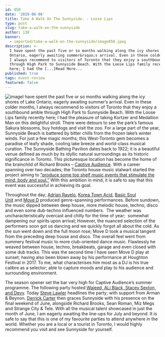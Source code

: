 ```yaml
---
id: 850
date: '2019-06-08'
title: Take A Walk On The Sunnyside. - Loose Lips
type: post
slug: take-a-walk-on-the-sunnyside
author: 138
banner:
  - imported/take-a-walk-on-the-sunnyside/image850.jpeg
description: >-
  I have spent the past five or so months walking along the icy shores of Lake
  Ontario, eagerly awaiting summer&rsquo;s arrival. Even in these colder months,
  I always recommend to visitors of Toronto that they enjoy a southbound amble
  through High Park to Sunnyside Beach. With the Loose Lips family recently
  here; I had the [...]Read More...
published: true
tags: event-review
featured: false
---
```

![image](../imported/take-a-walk-on-the-sunnyside/image850.jpeg)I have spent the past five or so months walking along the icy shores of Lake Ontario, eagerly awaiting summer’s arrival. Even in these colder months, I always recommend to visitors of Toronto that they enjoy a southbound amble through High Park to Sunnyside Beach. With the Loose Lips family recently here; I had the pleasure of taking Kortzer and Medallion Man on this delightful stroll. There were detours to see the park’s famous Sakura blossoms, buy hotdogs and visit the zoo. For a large part of the year, Sunnyside Beach is battered by bitter chills from the frozen lake’s winter winds. For just a few magic months; this West-Toronto gem becomes a paradise of leafy shade, cooling lake breeze and world-class musical curation. The Sunnyside Bathing Pavilion dates back to 1922; it is a beautiful venue defined as much by its idyllic natural surroundings as its historic significance in Toronto. This picturesque location has become the home of the brainchild of Richard Brooks – [Captive Audience](https://www.facebook.com/mycaptiveaudience/). With a career spanning over two decades; the Toronto house music stalwart started the project aiming to [“produce some top shelf music events that stimulate the mind, body and soul.”](https://torontoguardian.com/2016/05/richard-brooks-20-years/) With this ambition in mind, it is safe to say that this event was successful in achieving its goal. 

Throughout the day; [Adrian Ravelo](https://www.residentadvisor.net/dj/adrianravelo), [Korea Town Acid](https://www.residentadvisor.net/dj/koreatownacid), [Basic Soul Unit](https://www.residentadvisor.net/dj/basicsoulunit) and [Move D](https://www.residentadvisor.net/dj/moved) produced genre-spanning performances. Before sundown, the music dipped between deep house, more melodic house, techno, disco and even some dub-techno influenced numbers.  The weather was uncharacteristically overcast and chilly for the time of year;  somewhat dampening our spirits upon arrival; However, the nuanced selection of the performers soon got us dancing and we quickly forgot all about the cold. As the sun went down and the full moon rose; Move D took a musical tangent from the preceding deep house and disco. The overall feel went from summery festival music to more club-oriented dance music. Flawlessly he weaved between house, techno, breakbeats, garage and even closed with some dub tracks. This was the second time I have seen Move D play at sunset; having also been blown away by his performance at Houghton Festival in 2017. To me, what characterises him most as a DJ is his true calibre as a selector; able to capture moods and play to his audience and surrounding environment.

The season opener set the bar very high for Captive Audience’s summer programme. The following party hosted [Wajeed, ALi Black, Stacey Sexton, and Devv](https://www.facebook.com/events/2264421843825865/). Today [Steve Lawler](https://www.facebook.com/events/648485958929979/) headlines the party; with support from Arman & Beynon. [Derrick Carter](https://www.facebook.com/events/488104548598863/) then graces Sunnyside with his presence on the final weekend of June, alongside Richard Brooks, Sean Roman, Miz Megs and Strange City & Tele. With all the musical talent showcased in just the month of June, I am eagerly awaiting the line-ups for July and beyond. It is safe to say that this is one of my favourite parties to attend anywhere in the world. Whether you are a local or a tourist in Toronto, I would highly recommend you visit and see Sunnyside for yourself.